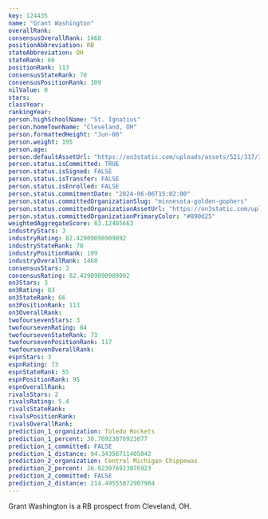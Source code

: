 ```yaml
---
key: 124435
name: "Grant Washington"
overallRank: 
consensusOverallRank: 1468
positionAbbreviation: RB
stateAbbreviation: OH
stateRank: 66
positionRank: 113
consensusStateRank: 70
consensusPositionRank: 109
nilValue: 0
stars: 
classYear: 
rankingYear: 
person.highSchoolName: "St. Ignatius"
person.homeTownName: "Cleveland, OH"
person.formattedHeight: "Jun-00"
person.weight: 195
person.age: 
person.defaultAssetUrl: "https://on3static.com/uploads/assets/521/317/317521.png"
person.status.isCommitted: TRUE
person.status.isSigned: FALSE
person.status.isTransfer: FALSE
person.status.isEnrolled: FALSE
person.status.commitmentDate: "2024-06-06T15:02:00"
person.status.committedOrganizationSlug: "minnesota-golden-gophers"
person.status.committedOrganizationAssetUrl: "https://on3static.com/uploads/assets/43/150/150043.svg"
person.status.committedOrganizationPrimaryColor: "#890d25"
weightedAggregateScore: 83.12405663
industryStars: 3
industryRating: 82.42909090909092
industryStateRank: 70
industryPositionRank: 109
industryOverallRank: 1468
consensusStars: 3
consensusRating: 82.42909090909092
on3Stars: 3
on3Rating: 83
on3StateRank: 66
on3PositionRank: 113
on3OverallRank: 
twofoursevenStars: 3
twofoursevenRating: 84
twofoursevenStateRank: 73
twofoursevenPositionRank: 117
twofoursevenOverallRank: 
espnStars: 3
espnRating: 73
espnStateRank: 55
espnPositionRank: 95
espnOverallRank: 
rivalsStars: 2
rivalsRating: 5.4
rivalsStateRank: 
rivalsPositionRank: 
rivalsOverallRank: 
prediction_1_organization: Toledo Rockets
prediction_1_percent: 30.76923076923077
prediction_1_committed: FALSE
prediction_1_distance: 94.34356711405042
prediction_2_organization: Central Michigan Chippewas
prediction_2_percent: 26.923076923076923
prediction_2_committed: FALSE
prediction_2_distance: 214.49555072907904
---
```

Grant Washington is a RB prospect from Cleveland, OH.